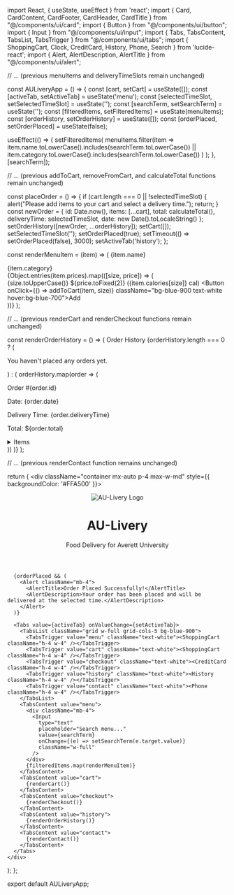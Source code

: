 import React, { useState, useEffect } from 'react';
import { Card, CardContent, CardFooter, CardHeader, CardTitle } from "@/components/ui/card";
import { Button } from "@/components/ui/button";
import { Input } from "@/components/ui/input";
import { Tabs, TabsContent, TabsList, TabsTrigger } from "@/components/ui/tabs";
import { ShoppingCart, Clock, CreditCard, History, Phone, Search } from 'lucide-react';
import { Alert, AlertDescription, AlertTitle } from "@/components/ui/alert";

// ... (previous menuItems and deliveryTimeSlots remain unchanged)

const AULiveryApp = () => {
  const [cart, setCart] = useState([]);
  const [activeTab, setActiveTab] = useState('menu');
  const [selectedTimeSlot, setSelectedTimeSlot] = useState('');
  const [searchTerm, setSearchTerm] = useState('');
  const [filteredItems, setFilteredItems] = useState(menuItems);
  const [orderHistory, setOrderHistory] = useState([]);
  const [orderPlaced, setOrderPlaced] = useState(false);

  useEffect(() => {
    setFilteredItems(
      menuItems.filter(item => 
        item.name.toLowerCase().includes(searchTerm.toLowerCase()) ||
        item.category.toLowerCase().includes(searchTerm.toLowerCase())
      )
    );
  }, [searchTerm]);

  // ... (previous addToCart, removeFromCart, and calculateTotal functions remain unchanged)

  const placeOrder = () => {
    if (cart.length === 0 || !selectedTimeSlot) {
      alert("Please add items to your cart and select a delivery time.");
      return;
    }
    const newOrder = {
      id: Date.now(),
      items: [...cart],
      total: calculateTotal(),
      deliveryTime: selectedTimeSlot,
      date: new Date().toLocaleString()
    };
    setOrderHistory([newOrder, ...orderHistory]);
    setCart([]);
    setSelectedTimeSlot('');
    setOrderPlaced(true);
    setTimeout(() => setOrderPlaced(false), 3000);
    setActiveTab('history');
  };

  const renderMenuItem = (item) => (
    <Card key={item.id} className="mb-4 bg-white text-blue-900">
      <CardHeader>
        <CardTitle>{item.name}</CardTitle>
        <div className="text-sm text-gray-500">{item.category}</div>
      </CardHeader>
      <CardContent>
        {Object.entries(item.prices).map(([size, price]) => (
          <div key={size} className="flex justify-between items-center mb-2">
            <span>{size.toUpperCase()}</span>
            <span>${price.toFixed(2)} ({item.calories[size]} cal)</span>
            <Button onClick={() => addToCart(item, size)} className="bg-blue-900 text-white hover:bg-blue-700">Add</Button>
          </div>
        ))}
      </CardContent>
    </Card>
  );

  // ... (previous renderCart and renderCheckout functions remain unchanged)

  const renderOrderHistory = () => (
    <Card className="bg-white text-blue-900">
      <CardHeader>
        <CardTitle>Order History</CardTitle>
      </CardHeader>
      <CardContent>
        {orderHistory.length === 0 ? (
          <p>You haven't placed any orders yet.</p>
        ) : (
          orderHistory.map(order => (
            <div key={order.id} className="mb-4 p-4 border rounded">
              <p className="font-bold">Order #{order.id}</p>
              <p>Date: {order.date}</p>
              <p>Delivery Time: {order.deliveryTime}</p>
              <p>Total: ${order.total}</p>
              <details>
                <summary>Items</summary>
                <ul>
                  {order.items.map((item, index) => (
                    <li key={index}>{item.name} ({item.size}) - ${item.prices[item.size].toFixed(2)}</li>
                  ))}
                </ul>
              </details>
            </div>
          ))
        )}
      </CardContent>
    </Card>
  );

  // ... (previous renderContact function remains unchanged)

  return (
    <div className="container mx-auto p-4 max-w-md" style={{ backgroundColor: '#FFA500' }}>
      <header className="text-center mb-6">
        <img src="/api/placeholder/100/100" alt="AU-Livery Logo" className="mx-auto mb-2" />
        <h1 className="text-3xl font-bold mb-2 text-blue-900">AU-Livery</h1>
        <p className="text-sm text-blue-900">Food Delivery for Averett University</p>
      </header>

      {orderPlaced && (
        <Alert className="mb-4">
          <AlertTitle>Order Placed Successfully!</AlertTitle>
          <AlertDescription>Your order has been placed and will be delivered at the selected time.</AlertDescription>
        </Alert>
      )}

      <Tabs value={activeTab} onValueChange={setActiveTab}>
        <TabsList className="grid w-full grid-cols-5 bg-blue-900">
          <TabsTrigger value="menu" className="text-white"><ShoppingCart className="h-4 w-4" /></TabsTrigger>
          <TabsTrigger value="cart" className="text-white"><ShoppingCart className="h-4 w-4" /></TabsTrigger>
          <TabsTrigger value="checkout" className="text-white"><CreditCard className="h-4 w-4" /></TabsTrigger>
          <TabsTrigger value="history" className="text-white"><History className="h-4 w-4" /></TabsTrigger>
          <TabsTrigger value="contact" className="text-white"><Phone className="h-4 w-4" /></TabsTrigger>
        </TabsList>
        <TabsContent value="menu">
          <div className="mb-4">
            <Input
              type="text"
              placeholder="Search menu..."
              value={searchTerm}
              onChange={(e) => setSearchTerm(e.target.value)}
              className="w-full"
            />
          </div>
          {filteredItems.map(renderMenuItem)}
        </TabsContent>
        <TabsContent value="cart">
          {renderCart()}
        </TabsContent>
        <TabsContent value="checkout">
          {renderCheckout()}
        </TabsContent>
        <TabsContent value="history">
          {renderOrderHistory()}
        </TabsContent>
        <TabsContent value="contact">
          {renderContact()}
        </TabsContent>
      </Tabs>
    </div>
  );
};

export default AULiveryApp;
